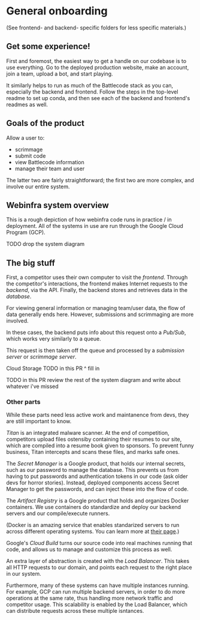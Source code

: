 # General onboarding

(See frontend- and backend- specific folders for less specific materials.)

## Get some experience!

First and foremost, the easiest way to get a handle on our codebase is to use everything. Go to the deployed production website, make an account, join a team, upload a bot, and start playing.

It similarly helps to run as much of the Battlecode stack as you can, especially the backend and frontend. Follow the steps in the top-level readme to set up conda, and then see each of the backend and frontend's readmes as well.

## Goals of the product

Allow a user to:

- scrimmage
- submit code
- view Battlecode information
- manage their team and user

The latter two are fairly straightforward; the first two are more complex, and involve our entire system.

## Webinfra system overview

This is a rough depiction of how webinfra code runs in practice / in deployment. All of the systems in use are run through the Google Cloud Program (GCP).

TODO drop the system diagram

## The big stuff

First, a competitor uses their own computer to visit the _frontend_. Through the competitor's interactions, the frontend makes Internet requests to the _backend_, via the API. Finally, the backend stores and retrieves data in the _database_.

For viewing general information or managing team/user data, the flow of data generally ends here. However, submissions and scrimmaging are more involved. 

In these cases, the backend puts info about this request onto a _Pub/Sub_, which works very similarly to a queue.

This request is then taken off the queue and processed by a _submission server_ or _scrimmage server_. 


Cloud Storage
TODO in this PR ^ fill in

TODO in this PR review the rest of the system diagram and write about whatever i've missed

### Other parts

While these parts need less active work and maintanence from devs, they are still important to know. 

_Titan_ is an integrated malware scanner. At the end of competition, competitors upload files ostensiby containing their resumes to our site, which are compiled into a resume book given to sponsors. To prevent funny business, Titan intercepts and scans these files, and marks safe ones.

The _Secret Manager_ is a Google product, that holds our internal secrets, such as our password to manage the database. This prevents us from having to put passwords and authentication tokens in our code (ask older devs for horror stories). Instead, deployed components access Secret Manager to get the passwords, and can inject these into the flow of code. 

The _Artifact Registry_ is a Google product that holds and organizes Docker containers. We use containers do standardize and deploy our backend servers and our compile/execute runners.

(Docker is an amazing service that enables standarized servers to run across different operating systems. You can learn more at [their page](https://www.docker.com).)

Google's _Cloud Build_ turns our source code into real machines running that code, and allows us to manage and customize this process as well. 

An extra layer of abstraction is created with the _Load Balancer_. This takes all HTTP requests to our domain, and points each request to the right place in our system. 

Furthermore, many of these systems can have multiple instances running. For example, GCP can run multiple backend servers, in order to do more operations at the same rate, thus handling more network traffic and competitor usage. This scalability is enabled by the Load Balancer, which can distribute requests across these multiple isntances.
